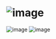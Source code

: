 # ![image](https://github.com/user-attachments/assets/076778d3-bcf0-451d-baf5-d40530983afd)

![image](https://github.com/user-attachments/assets/c238d204-8a7a-424f-a48a-06959aab2235)
![image](https://github.com/user-attachments/assets/08932d9c-003d-4e7e-b689-15564f272103)
